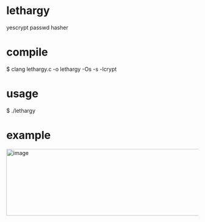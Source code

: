 # lethargy
yescrypt passwd hasher

# compile
$ clang lethargy.c -o lethargy -Os -s -lcrypt

# usage
$ ./lethargy

# example
<img width="1085" height="175" alt="image" src="https://github.com/user-attachments/assets/967e1b33-c648-49b8-8a27-7624d2ae5aea" />
